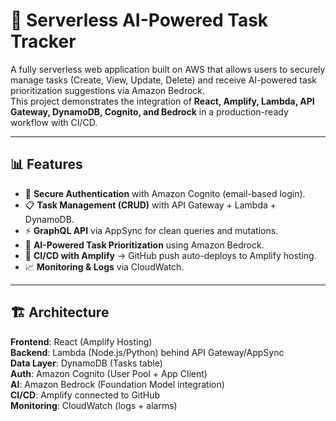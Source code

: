 # 🚀 Serverless AI-Powered Task Tracker

A fully serverless web application built on AWS that allows users to securely manage tasks (Create, View, Update, Delete) and receive AI-powered task prioritization suggestions via Amazon Bedrock.  
This project demonstrates the integration of **React, Amplify, Lambda, API Gateway, DynamoDB, Cognito, and Bedrock** in a production-ready workflow with CI/CD.

---

## 📊 Features
- 🔐 **Secure Authentication** with Amazon Cognito (email-based login).
- 📋 **Task Management (CRUD)** with API Gateway + Lambda + DynamoDB.
- ⚡ **GraphQL API** via AppSync for clean queries and mutations.
- 🤖 **AI-Powered Task Prioritization** using Amazon Bedrock.
- 🚀 **CI/CD with Amplify** → GitHub push auto-deploys to Amplify hosting.
- 📈 **Monitoring & Logs** via CloudWatch.

---

## 🏗️ Architecture

**Frontend**: React (Amplify Hosting)  
**Backend**: Lambda (Node.js/Python) behind API Gateway/AppSync  
**Data Layer**: DynamoDB (Tasks table)  
**Auth**: Amazon Cognito (User Pool + App Client)  
**AI**: Amazon Bedrock (Foundation Model integration)  
**CI/CD**: Amplify connected to GitHub  
**Monitoring**: CloudWatch (logs + alarms)  

